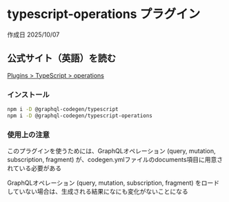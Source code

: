 # typescript-operations プラグイン

作成日 2025/10/07

## 公式サイト（英語）を読む

[Plugins > TypeScript > operations](https://the-guild.dev/graphql/codegen/plugins/typescript/typescript-operations)

### インストール

```bash
npm i -D @graphql-codegen/typescript
npm i -D @graphql-codegen/typescript-operations
```

### 使用上の注意

このプラグインを使うためには、GraphQLオペレーション (query, mutation, subscription, fragment) が、codegen.ymlファイルのdocuments項目に用意されている必要がある

GraphQLオペレーション (query, mutation, subscription, fragment) をロードしていない場合は、生成される結果になにも変化がないことになる
